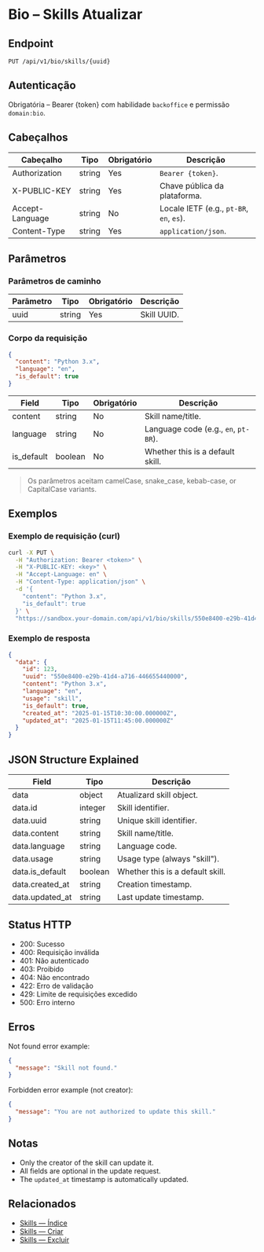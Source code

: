 # Bio – Skills Atualizar

## Endpoint

```
PUT /api/v1/bio/skills/{uuid}
```

## Autenticação

Obrigatória – Bearer {token} com habilidade `backoffice` e permissão `domain:bio`.

## Cabeçalhos

| Cabeçalho           | Tipo   | Obrigatório | Descrição |
| ---------------- | ------ | -------- | ----------- |
| Authorization    | string | Yes      | `Bearer {token}`. |
| X-PUBLIC-KEY     | string | Yes      | Chave pública da plataforma. |
| Accept-Language  | string | No       | Locale IETF (e.g., `pt-BR`, `en`, `es`). |
| Content-Type     | string | Yes      | `application/json`. |

## Parâmetros

### Parâmetros de caminho

| Parâmetro | Tipo   | Obrigatório | Descrição |
| --------- | ------ | -------- | ----------- |
| uuid      | string | Yes      | Skill UUID. |

### Corpo da requisição

```json
{
  "content": "Python 3.x",
  "language": "en",
  "is_default": true
}
```

| Field      | Tipo    | Obrigatório | Descrição |
| ---------- | ------- | -------- | ----------- |
| content    | string  | No       | Skill name/title. |
| language   | string  | No       | Language code (e.g., `en`, `pt-BR`). |
| is_default | boolean | No       | Whether this is a default skill. |

> Os parâmetros aceitam camelCase, snake_case, kebab-case, or CapitalCase variants.

## Exemplos

### Exemplo de requisição (curl)

```bash
curl -X PUT \
  -H "Authorization: Bearer <token>" \
  -H "X-PUBLIC-KEY: <key>" \
  -H "Accept-Language: en" \
  -H "Content-Type: application/json" \
  -d '{
    "content": "Python 3.x",
    "is_default": true
  }' \
  "https://sandbox.your-domain.com/api/v1/bio/skills/550e8400-e29b-41d4-a716-446655440000"
```

### Exemplo de resposta

```json
{
  "data": {
    "id": 123,
    "uuid": "550e8400-e29b-41d4-a716-446655440000",
    "content": "Python 3.x",
    "language": "en",
    "usage": "skill",
    "is_default": true,
    "created_at": "2025-01-15T10:30:00.000000Z",
    "updated_at": "2025-01-15T11:45:00.000000Z"
  }
}
```

## JSON Structure Explained

| Field          | Tipo    | Descrição |
| -------------- | ------- | ----------- |
| data           | object  | Atualizard skill object. |
| data.id        | integer | Skill identifier. |
| data.uuid      | string  | Unique skill identifier. |
| data.content   | string  | Skill name/title. |
| data.language  | string  | Language code. |
| data.usage     | string  | Usage type (always "skill"). |
| data.is_default| boolean | Whether this is a default skill. |
| data.created_at| string  | Creation timestamp. |
| data.updated_at| string  | Last update timestamp. |

## Status HTTP

- 200: Sucesso
- 400: Requisição inválida
- 401: Não autenticado
- 403: Proibido
- 404: Não encontrado
- 422: Erro de validação
- 429: Limite de requisições excedido
- 500: Erro interno

## Erros

Not found error example:

```json
{
  "message": "Skill not found."
}
```

Forbidden error example (not creator):

```json
{
  "message": "You are not authorized to update this skill."
}
```

## Notas

- Only the creator of the skill can update it.
- All fields are optional in the update request.
- The `updated_at` timestamp is automatically updated.

## Relacionados

- [Skills — Índice](SkillÍndice.md)
- [Skills — Criar](SkillCriar.md)
- [Skills — Excluir](SkillExcluir.md)
